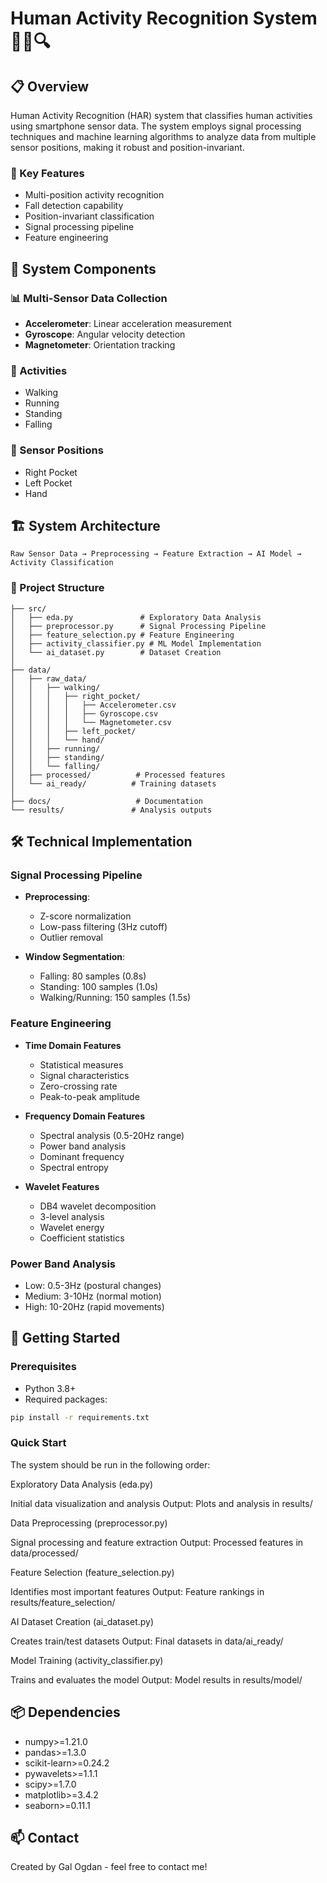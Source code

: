 # Human Activity Recognition System 🏃‍♂️🔍


## 📋 Overview
Human Activity Recognition (HAR) system that classifies human activities using smartphone sensor data. The system employs signal processing techniques and machine learning algorithms to analyze data from multiple sensor positions, making it robust and position-invariant.

### 🎯 Key Features
- Multi-position activity recognition
- Fall detection capability
- Position-invariant classification
- Signal processing pipeline
- Feature engineering

## 🌟 System Components

### 📊 Multi-Sensor Data Collection
- **Accelerometer**: Linear acceleration measurement
- **Gyroscope**: Angular velocity detection
- **Magnetometer**: Orientation tracking

### 🎯 Activities
- Walking
- Running
- Standing
- Falling

### 📱 Sensor Positions
- Right Pocket
- Left Pocket
- Hand

## 🏗️ System Architecture

```
Raw Sensor Data → Preprocessing → Feature Extraction → AI Model → Activity Classification
```

### 📂 Project Structure
```
├── src/
│   ├── eda.py               # Exploratory Data Analysis
│   ├── preprocessor.py      # Signal Processing Pipeline
│   ├── feature_selection.py # Feature Engineering
│   ├── activity_classifier.py # ML Model Implementation
│   └── ai_dataset.py        # Dataset Creation
│
├── data/
│   ├── raw_data/
│   │   ├── walking/
│   │   │   ├── right_pocket/
│   │   │   │   ├── Accelerometer.csv
│   │   │   │   ├── Gyroscope.csv
│   │   │   │   └── Magnetometer.csv
│   │   │   ├── left_pocket/
│   │   │   └── hand/
│   │   ├── running/
│   │   ├── standing/
│   │   └── falling/
│   ├── processed/          # Processed features
│   └── ai_ready/          # Training datasets
│
├── docs/                   # Documentation
└── results/               # Analysis outputs
```

## 🛠️ Technical Implementation

### Signal Processing Pipeline
- **Preprocessing**: 
  - Z-score normalization
  - Low-pass filtering (3Hz cutoff)
  - Outlier removal

- **Window Segmentation**:
  - Falling: 80 samples (0.8s)
  - Standing: 100 samples (1.0s)
  - Walking/Running: 150 samples (1.5s)

### Feature Engineering
- **Time Domain Features**
  - Statistical measures
  - Signal characteristics
  - Zero-crossing rate
  - Peak-to-peak amplitude

- **Frequency Domain Features**
  - Spectral analysis (0.5-20Hz range)
  - Power band analysis
  - Dominant frequency
  - Spectral entropy

- **Wavelet Features**
  - DB4 wavelet decomposition
  - 3-level analysis
  - Wavelet energy
  - Coefficient statistics

### Power Band Analysis
- Low: 0.5-3Hz (postural changes)
- Medium: 3-10Hz (normal motion)
- High: 10-20Hz (rapid movements)

## 🚀 Getting Started

### Prerequisites
- Python 3.8+
- Required packages:
```bash
pip install -r requirements.txt
```

### Quick Start

The system should be run in the following order:

Exploratory Data Analysis (eda.py)

Initial data visualization and analysis
Output: Plots and analysis in results/


Data Preprocessing (preprocessor.py)

Signal processing and feature extraction
Output: Processed features in data/processed/


Feature Selection (feature_selection.py)

Identifies most important features
Output: Feature rankings in results/feature_selection/


AI Dataset Creation (ai_dataset.py)

Creates train/test datasets
Output: Final datasets in data/ai_ready/


Model Training (activity_classifier.py)

Trains and evaluates the model
Output: Model results in results/model/

## 📦 Dependencies
- numpy>=1.21.0
- pandas>=1.3.0
- scikit-learn>=0.24.2
- pywavelets>=1.1.1
- scipy>=1.7.0
- matplotlib>=3.4.2
- seaborn>=0.11.1



## 📫 Contact
Created by Gal Ogdan - feel free to contact me!
